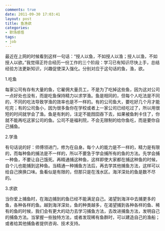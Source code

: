 ```yaml
---
comments: true
date: 2011-09-30 17:03:41
layout: post
title: 鱼渔欲
categories:
- 职场感悟
tags:
- job
---
```


最近在上网的时候看到这样一句话：“授人以鱼，不如授人以渔；授人以渔，不如授人以欲。”我觉得正符合经历一份工作的三个阶段：学习已有知识尽快上手，总结经验方法更新知识，兴趣促使深入强化。分别对应于这句话的鱼，渔，欲。
<!-- more -->
1.吃鱼

每家公司有存有大量的鱼，它雇佣大量员工，不是为了吃掉这些鱼，因为这对公司一点好处也没有，而是吃鱼保持精力以求学渔。鱼是相同的，但每个人吃法是不同的，不同的吃法导致学渔的效率也是不一样的。有的公司鱼大，要吃好几个月才能吃完；有的公司鱼小，因为很多鱼你在学校或者上一家公司已经吃过了，所以用很短的时间就学会了渔。鱼是有刺的，注定不能囫囵吞下去，如果被鱼刺卡住了，你就不能再吃这家公司的鱼。公司不是福利院，不会无限制的给你鱼吃，而是要你自己捕鱼。

2.学渔

有句话说的好：师傅领进门，修为在自身。每个人的能力是不一样的，精力是有限的，而每种鱼的捕法是不一样的，所以不要急于学会捕所有的鱼的方法。先学会捕一种鱼，不要让自己饿死。再精通捕这种鱼，这样即使大家都在捕这种鱼的时候，自个儿也能捕到这种鱼。当精通一种捕鱼方法后，再去学其他捕鱼方法，这样可以给自己换换口味。鱼看似是有限的，但那只是在浅水区。海洋深处的鱼是数不尽的。

3.求欲

当你爱上捕鱼时，在海边捕到的鱼已经不能满足自己。渴望到海洋中去捕更多的鱼，各种各样的鱼。越到海洋深处，鱼的种类越多，在渴望捕到各种各样的鱼、稀有的鱼的时候，我们会有更大的动力去学习捕鱼方法，去改进捕鱼方法，发明自己的捕鱼方法。当掌握一些独特方法，或者发现稀有鱼群时，可以建造自己的渔船；或者给其他捕鱼者提供咨询、技术支持。
